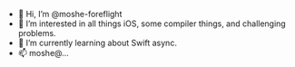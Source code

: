 - 👋 Hi, I’m @moshe-foreflight
- 👀 I’m interested in all things iOS, some compiler things, and challenging problems.
- 🌱 I’m currently learning about Swift async.
- 📫 moshe@... 

<!---
moshe-foreflight/moshe-foreflight is a ✨ special ✨ repository because its `README.md` (this file) appears on your GitHub profile.
You can click the Preview link to take a look at your changes.
--->
